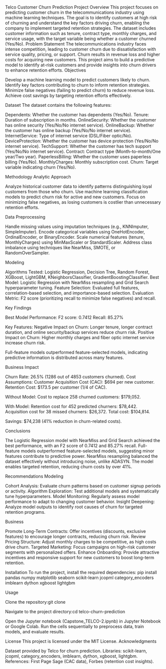 Telco Customer Churn Prediction
Project Overview
This project focuses on predicting customer churn in the telecommunications industry using machine learning techniques. The goal is to identify customers at high risk of churning and understand the key factors driving churn, enabling the company to implement targeted retention strategies. The dataset includes customer information such as tenure, contract type, monthly charges, and service usage, with the target variable being whether a customer churned (Yes/No).
Problem Statement
The telecommunications industry faces intense competition, leading to customer churn due to dissatisfaction with service quality, pricing, or support. Churn results in revenue loss and higher costs for acquiring new customers. This project aims to build a predictive model to identify at-risk customers and provide insights into churn drivers to enhance retention efforts.
Objectives

Develop a machine learning model to predict customers likely to churn.
Identify key factors contributing to churn to inform retention strategies.
Minimize false negatives (failing to predict churn) to reduce revenue loss.
Achieve cost savings by targeting retention efforts effectively.

Dataset
The dataset contains the following features:

Dependents: Whether the customer has dependents (Yes/No).
Tenure: Duration of subscription in months.
OnlineSecurity: Whether the customer has online security (Yes/No/No internet service).
OnlineBackup: Whether the customer has online backup (Yes/No/No internet service).
InternetService: Type of internet service (DSL/Fiber optic/No).
DeviceProtection: Whether the customer has device protection (Yes/No/No internet service).
TechSupport: Whether the customer has tech support (Yes/No/No internet service).
Contract: Contract type (Month-to-month/One year/Two year).
PaperlessBilling: Whether the customer uses paperless billing (Yes/No).
MonthlyCharges: Monthly subscription cost.
Churn: Target variable indicating churn (Yes/No).

Methodology
Analytic Approach

Analyze historical customer data to identify patterns distinguishing loyal customers from those who churn.
Use machine learning classification models to predict churn risk for active and new customers.
Focus on minimizing false negatives, as losing customers is costlier than unnecessary retention efforts.

Data Preprocessing

Handle missing values using imputation techniques (e.g., KNNImputer, SimpleImputer).
Encode categorical variables using OneHotEncoder, OrdinalEncoder, or BinaryEncoder.
Scale numerical features (tenure, MonthlyCharges) using MinMaxScaler or StandardScaler.
Address class imbalance using techniques like NearMiss, SMOTE, or RandomOverSampler.

Modeling

Algorithms Tested: Logistic Regression, Decision Tree, Random Forest, XGBoost, LightGBM, KNeighborsClassifier, GradientBoostingClassifier.
Best Model: Logistic Regression with NearMiss resampling and Grid Search hyperparameter tuning.
Feature Selection: Evaluated full features, correlation-based selection, and importance-based selection.
Evaluation Metric: F2 score (prioritizing recall to minimize false negatives) and recall.

Key Findings

Best Model Performance:
F2 score: 0.7412
Recall: 85.27%


Key Features:
Negative Impact on Churn: Longer tenure, longer contract duration, and online security/backup services reduce churn risk.
Positive Impact on Churn: Higher monthly charges and fiber optic internet service increase churn risk.


Full-feature models outperformed feature-selected models, indicating predictive information is distributed across many features.

Business Impact

Churn Rate: 26.5% (1286 out of 4853 customers churned).
Cost Assumptions:
Customer Acquisition Cost (CAC): $694 per new customer.
Retention Cost: $173.5 per customer (1/4 of CAC).


Without Model:
Cost to replace 258 churned customers: $179,052.


With Model:
Retention cost for 452 predicted churners: $78,442.
Acquisition cost for 38 missed churners: $26,372.
Total cost: $104,814.


Savings: $74,238 (41% reduction in churn-related costs).

Conclusions

The Logistic Regression model with NearMiss and Grid Search achieved the best performance, with an F2 score of 0.7412 and 85.27% recall.
Full-feature models outperformed feature-selected models, suggesting minor features contribute to predictive power.
NearMiss resampling balanced the dataset effectively without introducing noise, unlike ADASYN.
The model enables targeted retention, reducing churn costs by over 41%.

Recommendations
Modeling

Cohort Analysis: Evaluate churn patterns based on customer signup periods or activity.
Algorithm Exploration: Test additional models and systematically tune hyperparameters.
Model Monitoring: Regularly assess model performance to adapt to changing customer behavior.
Insight Deepening: Analyze model outputs to identify root causes of churn for targeted retention programs.

Business

Promote Long-Term Contracts: Offer incentives (discounts, exclusive features) to encourage longer contracts, reducing churn risk.
Review Pricing Structure: Adjust monthly charges to be competitive, as high costs drive churn.
Targeted Marketing: Focus campaigns on high-risk customer segments with personalized offers.
Enhance Onboarding: Provide attractive incentives and responsive support for new customers to boost long-term retention.

Installation
To run the project, install the required dependencies:
pip install pandas numpy matplotlib seaborn scikit-learn jcopml category_encoders imblearn dython xgboost lightgbm

Usage

Clone the repository:git clone <repository-url>


Navigate to the project directory:cd telco-churn-prediction


Open the Jupyter notebook (Capstone_TELCO-2.ipynb) in Jupyter Notebook or Google Colab.
Run the cells sequentially to preprocess data, train models, and evaluate results.

License
This project is licensed under the MIT License.
Acknowledgments

Dataset provided by Telco for churn prediction.
Libraries: scikit-learn, jcopml, category_encoders, imblearn, dython, xgboost, lightgbm.
References: First Page Sage (CAC data), Forbes (retention cost insights).

